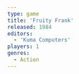 ```yaml
---
type: game
title: 'Fruity Frank'
released: 1984
editors: 
  - 'Kuma Computers'
players: 1
genres:
  - Action
---
```

